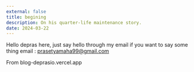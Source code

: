 ```yaml
---
external: false
title: begining
description: On his quarter-life maintenance story.
date: 2024-03-22
---
```


Hello depras here, just say hello through my email if you want to say some thing 
email : prasetyamaha99@gmail.com

From blog-deprasio.vercel.app
